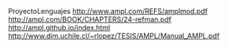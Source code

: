 ProyectoLenguajes
http://www.ampl.com/REFS/amplmod.pdf
http://ampl.com/BOOK/CHAPTERS/24-refman.pdf
http://ampl.github.io/index.html
http://www.dim.uchile.cl/~rlopez/TESIS/AMPL/Manual_AMPL.pdf

